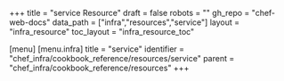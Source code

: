 +++
title = "service Resource"
draft = false
robots = ""
gh_repo = "chef-web-docs"
data_path = ["infra","resources","service"]
layout = "infra_resource"
toc_layout = "infra_resource_toc"

[menu]
  [menu.infra]
    title = "service"
    identifier = "chef_infra/cookbook_reference/resources/service"
    parent = "chef_infra/cookbook_reference/resources"
+++

<!-- The contents of this page are automatically generated from the service.yaml file in the data directory. -->
<!-- To suggest a change, edit the https://github.com/chef/chef/blob/main/lib/chef/resource/service.rb file
      and submit a pull request to the https://github.com/chef/chef repository. -->
